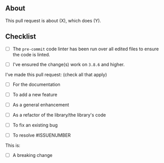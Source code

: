 ## About

This pull request is about (X), which does (Y).

## Checklist

- [ ] The ``pre-commit`` code linter has been run over all edited files to ensure the code is linted.
- [ ] I've ensured the change(s) work on `3.8.6` and higher.


I've made this pull request: (check all that apply)
  - [ ] For the documentation
  - [ ] To add a new feature
  - [ ] As a general enhancement
  - [ ] As a refactor of the library/the library's code
  - [ ] To fix an existing bug
  - [ ] To resolve #ISSUENUMBER


This is:
  - [ ] A breaking change

  <!--- Expand this when more comes up--->


